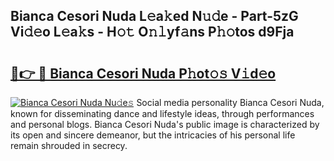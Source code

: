 ## Bianca Cesori Nuda L𝚎a𝚔ed N𝚞𝚍e - Part-5zG Vi𝚍𝚎o L𝚎a𝚔s - H𝚘𝚝 O𝚗𝚕yf𝚊ns P𝚑𝚘tos d9Fja

# <h2><a href="http://kf8a7g.oniu.top/?m=Bianca+Cesori+Nuda">🔗👉 🔴 Bianca Cesori Nuda P𝚑ot𝚘𝚜 V𝚒d𝚎o</a></h2>

[![Bianca Cesori Nuda Nu𝚍e𝚜](https://i.imgur.com/0qMVB7G.gif)](http://kf8a7g.oniu.top/?m=Bianca+Cesori+Nuda)
Social media personality Bianca Cesori Nuda, known for disseminating dance and lifestyle ideas, through performances and personal blogs. Bianca Cesori Nuda's public image is characterized by its open and sincere demeanor, but the intricacies of his personal life remain shrouded in secrecy.  
